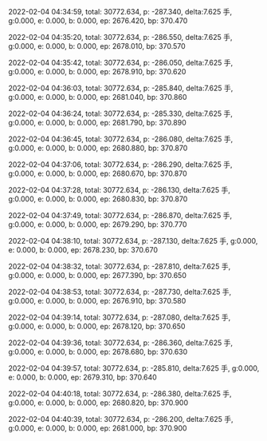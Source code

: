 2022-02-04 04:34:59, total: 30772.634, p: -287.340, delta:7.625 手, g:0.000, e: 0.000, b: 0.000, ep: 2676.420, bp: 370.470

2022-02-04 04:35:20, total: 30772.634, p: -286.550, delta:7.625 手, g:0.000, e: 0.000, b: 0.000, ep: 2678.010, bp: 370.570

2022-02-04 04:35:42, total: 30772.634, p: -286.050, delta:7.625 手, g:0.000, e: 0.000, b: 0.000, ep: 2678.910, bp: 370.620

2022-02-04 04:36:03, total: 30772.634, p: -285.840, delta:7.625 手, g:0.000, e: 0.000, b: 0.000, ep: 2681.040, bp: 370.860

2022-02-04 04:36:24, total: 30772.634, p: -285.330, delta:7.625 手, g:0.000, e: 0.000, b: 0.000, ep: 2681.790, bp: 370.890

2022-02-04 04:36:45, total: 30772.634, p: -286.080, delta:7.625 手, g:0.000, e: 0.000, b: 0.000, ep: 2680.880, bp: 370.870

2022-02-04 04:37:06, total: 30772.634, p: -286.290, delta:7.625 手, g:0.000, e: 0.000, b: 0.000, ep: 2680.670, bp: 370.870

2022-02-04 04:37:28, total: 30772.634, p: -286.130, delta:7.625 手, g:0.000, e: 0.000, b: 0.000, ep: 2680.830, bp: 370.870

2022-02-04 04:37:49, total: 30772.634, p: -286.870, delta:7.625 手, g:0.000, e: 0.000, b: 0.000, ep: 2679.290, bp: 370.770

2022-02-04 04:38:10, total: 30772.634, p: -287.130, delta:7.625 手, g:0.000, e: 0.000, b: 0.000, ep: 2678.230, bp: 370.670

2022-02-04 04:38:32, total: 30772.634, p: -287.810, delta:7.625 手, g:0.000, e: 0.000, b: 0.000, ep: 2677.390, bp: 370.650

2022-02-04 04:38:53, total: 30772.634, p: -287.730, delta:7.625 手, g:0.000, e: 0.000, b: 0.000, ep: 2676.910, bp: 370.580

2022-02-04 04:39:14, total: 30772.634, p: -287.080, delta:7.625 手, g:0.000, e: 0.000, b: 0.000, ep: 2678.120, bp: 370.650

2022-02-04 04:39:36, total: 30772.634, p: -286.360, delta:7.625 手, g:0.000, e: 0.000, b: 0.000, ep: 2678.680, bp: 370.630

2022-02-04 04:39:57, total: 30772.634, p: -285.810, delta:7.625 手, g:0.000, e: 0.000, b: 0.000, ep: 2679.310, bp: 370.640

2022-02-04 04:40:18, total: 30772.634, p: -286.380, delta:7.625 手, g:0.000, e: 0.000, b: 0.000, ep: 2680.820, bp: 370.900

2022-02-04 04:40:39, total: 30772.634, p: -286.200, delta:7.625 手, g:0.000, e: 0.000, b: 0.000, ep: 2681.000, bp: 370.900